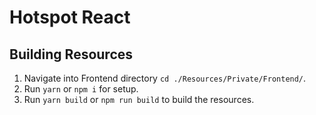 # Hotspot React

## Building Resources

1. Navigate into Frontend directory `cd ./Resources/Private/Frontend/`.
2. Run `yarn` or `npm i` for setup.
3. Run `yarn build` or `npm run build` to build the resources.
